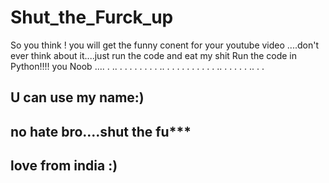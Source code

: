 # Shut_the_Furck_up
So you think ! you will get the funny conent for your youtube video ....don't ever think about it....just run the code and eat my shit
Run the code in Python!!!! you Noob
....
.
..
.
.
.
.
.
.
.
.
..
.
.
.
.
.
.
.
.
.
.
..
.
.
.
.
.
..
.
.

## U can use my name:)
## no hate bro....shut the fu***
## love from india :)
